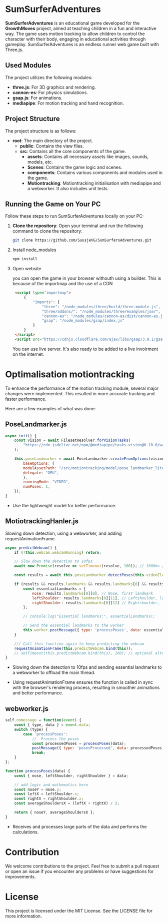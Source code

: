 # SumSurferAdventures

**SumSurferAdventures** is an educational game developed for the **GrowthMoves** project, aimed at teaching children in a fun and interactive way. The game uses motion tracking to allow children to control the character with their body, engaging in educational activities through gameplay. SumSurferAdventures is an endless runner web game built with Three.js.

## Used Modules

The project utilizes the following modules:

- **three.js**: For 3D graphics and rendering.
- **cannon-es**: For physics simulations.
- **gsap.js**: For animations.
- **mediapipe**: For motion tracking and hand recognition.

## Project Structure

The project structure is as follows:

- **root**: The main directory of the project.
  - **public**: Contains the view files.
  - **src**: Contains all the core components of the game.
    - **assets**: Contains all necessary assets like images, sounds, models, etc.
    - **Scenes**: Contains the game logic and scenes.
    - **components**: Contains various components and modules used in the game.
    - **Motiontracking**: Motiontracking initialisation with mediapipe and a webworker. It also includes unit tests.

## Running the Game on Your PC

Follow these steps to run SumSurferAdventures locally on your PC:

1. **Clone the repository**:
   Open your terminal and run the following command to clone the repository:
   ```bash
   git clone https://github.com/SuusjeVG/SumSurfersAdventures.git
   ```
2. Install node_modules
   ```bash
   npm install
   ```
3. Open website

    you can open the game in your browser withouth using a builder. This is because of the importmap and the use of a CDN
   ```html
    <script type="importmap">
        {
            "imports": {
                "three": "/node_modules/three/build/three.module.js",
                "three/addons/": "/node_modules/three/examples/jsm/",
                "cannon-es": "/node_modules/cannon-es/dist/cannon-es.js",
                "gsap": "/node_modules/gsap/index.js"
            }
        }
    </script>
    <script src="https://cdnjs.cloudflare.com/ajax/libs/gsap/3.9.1/gsap.min.js"></script>
   ```
   You can use live server. It's also ready to be added to a live invoirment on the internet.

# Optimalisation motiontracking

To enhance the performance of the motion tracking module, several major changes were implemented. This resulted in more accurate tracking and faster performance.

Here are a few examples of what was done:

## PoseLandmarker.js

```javascript
async init() {
    const vision = await FilesetResolver.forVisionTasks(
        "https://cdn.jsdelivr.net/npm/@mediapipe/tasks-vision@0.10.0/wasm"
    );

    this.poseLandmarker = await PoseLandmarker.createFromOptions(vision, {
        baseOptions: {
        modelAssetPath: "/src/motiontracking/model/pose_landmarker_lite.task", // pick the lite task for better performance
        delegate: "GPU",
        },
        runningMode: "VIDEO",
        numPoses: 1,
    });
}
```

* Use the lightweight model for better performance.

## MotiotrackingHanler.js

Slowing down detection, using a webworker, and adding requestAnimationFrame.

```javascript
async predictWebcam() {
    if (!this.webcam.webcamRunning) return;

    // Slow down the detection to 10fps
    await new Promise(resolve => setTimeout(resolve, 100)); // 1000ms / 10fps = 100ms

    const results = await this.poseLandmarker.detectPoses(this.videoElement);

    if (results && results.landmarks && results.landmarks[0] && results.landmarks[0].length >= 13) {
        const essentialLandmarks = {
            nose: results.landmarks[0][0], // Nose, first landmark
            leftShoulder: results.landmarks[0][11], // Leftshoulder, landmark 12
            rightShoulder: results.landmarks[0][12] // Rightshoulder, landmark 13
        };

        // console.log("Essential landmarks:", essentialLandmarks);

        // Send the essential landmarks to the worker
        this.worker.postMessage({ type: 'processPoses', data: essentialLandmarks });
    }

    /// Call this function again to keep predicting the webcam
    requestAnimationFrame(this.predictWebcam.bind(this));
    // setTimeout(this.predictWebcam.bind(this), 100); // optional alternative to requestAnimationFrame
}
```

* Slowing down the detection to 10fps and sending essential landmarks to a webworker to offload the main thread.

* Using requestAnimationFrame ensures the function is called in sync with the browser's rendering process, resulting in smoother animations and better performance.

## webworker.js

```javascript
self.onmessage = function(event) {
    const { type, data } = event.data;
    switch (type) {
        case 'processPoses':
            //  Process the poses
            const processedPoses = processPoses(data);
            postMessage({ type: 'posesProcessed', data: processedPoses });
            break;
    }
};

function processPoses(data) {
    const { nose, leftShoulder, rightShoulder } = data;

    // add logic and mathematics here
    const noseY = nose.y;
    const leftX = leftShoulder.x;
    const rightX = rightShoulder.x;
    const averageShouldersX = (leftX + rightX) / 2;

    return { noseY, averageShouldersX };
}

```

* Receives and processes large parts of the data and performs the calculations.

# Contribution

We welcome contributions to the project. Feel free to submit a pull request or open an issue if you encounter any problems or have suggestions for improvements.

# License

This project is licensed under the MIT License. See the LICENSE file for more information.
